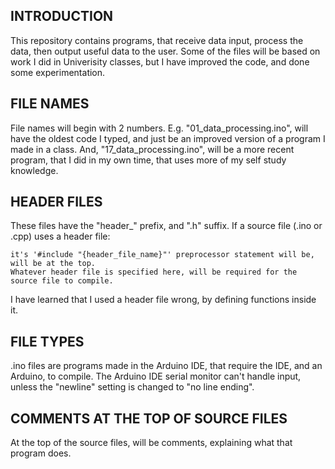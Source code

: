 __**INTRODUCTION**__
----------------------
  This repository contains programs, that receive data input, process the data, then output useful data to the user. Some of the files will be based on work I did in Univerisity classes,
  but I have improved the code, and done some experimentation.

__**FILE NAMES**__
---------------------
File names will begin with 2 numbers.
E.g. "01_data_processing.ino", will have the oldest code I typed, and just be an improved version of a program I made in a class. And, "17_data_processing.ino", will be a more recent program, that I did in my own time, that uses more of my self study knowledge.

__**HEADER FILES**__
----------------------------
These files have the "header_" prefix, and ".h" suffix. If a source file (.ino or .cpp) uses a header file:

	it's '#include "{header_file_name}"' preprocessor statement will be, will be at the top.
	Whatever header file is specified here, will be required for the source file to compile.
I have learned that I used a header file wrong, by defining functions inside it.

__**FILE TYPES**__
----------------------
.ino files are programs made in the Arduino IDE, that require the IDE, and an Arduino, to compile. The Arduino IDE serial monitor can't handle input, unless the "newline" setting is changed to "no line ending".

__**COMMENTS AT THE TOP OF SOURCE FILES**__
-------------------------------
At the top of the source files, will be comments, explaining what that program does.
